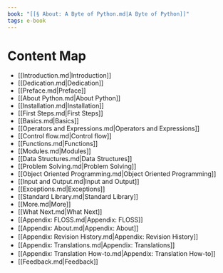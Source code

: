 ```yaml
---
book: "[[§ About꞉ A Byte of Python.md|A Byte of Python]]"
tags: e-book
---
```


# Content Map
- [[Introduction.md|Introduction]]
- [[Dedication.md|Dedication]]
- [[Preface.md|Preface]]
- [[About Python.md|About Python]]
- [[Installation.md|Installation]]
- [[First Steps.md|First Steps]]
- [[Basics.md|Basics]]
- [[Operators and Expressions.md|Operators and Expressions]]
- [[Control flow.md|Control flow]]
- [[Functions.md|Functions]]
- [[Modules.md|Modules]]
- [[Data Structures.md|Data Structures]]
- [[Problem Solving.md|Problem Solving]]
- [[Object Oriented Programming.md|Object Oriented Programming]]
- [[Input and Output.md|Input and Output]]
- [[Exceptions.md|Exceptions]]
- [[Standard Library.md|Standard Library]]
- [[More.md|More]]
- [[What Next.md|What Next]]
- [[Appendix꞉ FLOSS.md|Appendix: FLOSS]]
- [[Appendix꞉ About.md|Appendix: About]]
- [[Appendix꞉ Revision History.md|Appendix: Revision History]]
- [[Appendix꞉ Translations.md|Appendix: Translations]]
- [[Appendix꞉ Translation How-to.md|Appendix: Translation How-to]]
- [[Feedback.md|Feedback]]